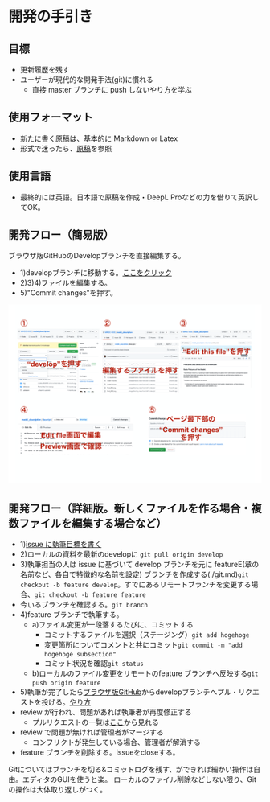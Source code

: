 # 開発の手引き

## 目標

- 更新履歴を残す
- ユーザーが現代的な開発手法(git)に慣れる
  - 直接 master ブランチに push しないやり方を学ぶ

## 使用フォーマット

  - 新たに書く原稿は、基本的に Markdown or Latex
  - 形式で迷ったら、[原稿](../descript/)を参照
 

## 使用言語

  - 最終的には英語。日本語で原稿を作成・DeepL Proなどの力を借りて英訳してOK。

## 開発フロー（簡易版）

ブラウザ版GitHubのDevelopブランチを直接編集する。

  - 1)developブランチに移動する。[ここをクリック](https://github.com/MIROC-DOC/model_description/tree/develop)
  - 2)3)4)ファイルを編集する。
  - 5)"Commit changes"を押す。

<img src="./210712_MIROC_GitHub_develop.key-1.png" width=800x>
  
## 開発フロー（詳細版。新しくファイルを作る場合・複数ファイルを編集する場合など）

  - 1)[issue に執筆目標を書く](https://github.com/MIROC-DOC/model_description/issues)
  - 2)ローカルの資料を最新のdevelopに `git pull origin develop`
  - 3)執筆担当の人は issue に基づいて develop ブランチを元に featureE(章の名前など、各自で特徴的な名前を設定) ブランチを作成する(./git.md)`git checkout -b feature develop`。すでにあるリモートブランチを変更する場合、`git checkout -b feature feature`
  - 今いるブランチを確認する。`git branch`
  - 4)feature ブランチで執筆する。
    - a)ファイル変更が一段落するたびに、コミットする
      - コミットするファイルを選択（ステージング）`git add hogehoge`
      - 変更箇所についてコメントと共にコミット`git commit -m "add hogehoge subsection"`
      - コミット状況を確認`git status`
    - b)ローカルのファイル変更をリモートのfeature ブランチへ反映する`git push origin feature`
  - 5)執筆が完了したら[ブラウザ版GitHub](https://github.com/MIROC-DOC/model_description)からdevelopブランチへプル・リクエストを投げる。[やり方](https://docs.github.com/ja/github/collaborating-with-issues-and-pull-requests/creating-a-pull-request#creating-the-pull-request)
  - review が行われ、問題があれば執筆者が再度修正する
    - プルリクエストの一覧は[ここ](https://github.com/pulls)から見れる
  - review で問題が無ければ管理者がマージする
    - コンフリクトが発生している場合、管理者が解消する
  - feature ブランチを削除する。issueをcloseする。

Gitについてはブランチを切る&コミットログを残す、ができれば細かい操作は自由。エディタのGUIを使うと楽。
ローカルのファイル削除などしない限り、Gitの操作は大体取り返しがつく。
